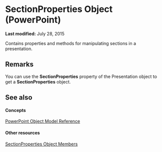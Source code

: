 
# SectionProperties Object (PowerPoint)

 **Last modified:** July 28, 2015

Contains properties and methods for manipulating sections in a presentation.

## Remarks

You can use the  **SectionProperties** property of the Presentation object to get a **SectionProperties** object.


## See also


#### Concepts


 [PowerPoint Object Model Reference](00acd64a-5896-0459-39af-98df2849849e.md)
#### Other resources


 [SectionProperties Object Members](5e34deca-dbe1-a320-8481-7a7a7c90b862.md)
